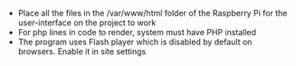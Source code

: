 * Place all the files in the /var/www/html folder of the Raspberry Pi for the user-interface on the project to work
* For php lines in code to render, system must have PHP installed
* The program uses Flash player which is disabled by default on browsers. Enable it in site settings

